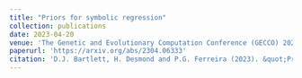 ```yaml
---
title: "Priors for symbolic regression"
collection: publications
date: 2023-04-20
venue: 'The Genetic and Evolutionary Computation Conference (GECCO) 2023 Workshop on Symbolic Regression'
paperurl: 'https://arxiv.org/abs/2304.06333'
citation: 'D.J. Bartlett, H. Desmond and P.G. Ferreira (2023). &quot;Priors for symbolic regression.&quot; <i>arXiv:2304.06333</i>.'
---
```


